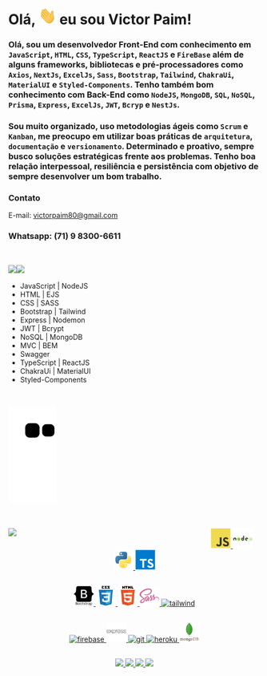 # Olá, <img src="https://github.com/Leoruiz197/Leoruiz197/blob/main/img/Hi.gif" height="35px" width="35px" margin="5px"> eu sou Victor Paim!


### Olá, sou um desenvolvedor Front-End com conhecimento em ```JavaScript```, ```HTML```, ```CSS```, ```TypeScript```, ```ReactJS``` e ```FireBase``` além de alguns frameworks, bibliotecas e pré-processadores como ```Axios```, ```NextJs```, ```ExcelJs```, ```Sass```, ```Bootstrap```, ```Tailwind```, ```ChakraUi```, ```MaterialUI``` e ```Styled-Components```. Tenho também bom conhecimento com Back-End como ```NodeJS```, ```MongoDB```, ```SQL```, ```NoSQL```, ```Prisma```, ```Express```, ```ExcelJs```, ```JWT```, ```Bcryp``` e ```NestJs```.

### Sou muito organizado, uso metodologias ágeis como ```Scrum``` e ```Kanban```, me preocupo em utilizar boas práticas de ```arquitetura```, ```documentação``` e ```versionamento```. Determinado e proativo, sempre busco soluções estratégicas frente aos problemas. Tenho boa relação interpessoal, resiliência e persistência com objetivo de sempre desenvolver um bom trabalho.

### Contato
E-mail: victorpaim80@gmail.com
### Whatsapp: (71) 9 8300-6611
<br/>
<p style = display: "inline block" align = "justify" >
  <img width = "420px" src="https://github-readme-stats.vercel.app/api?username=LabuPaim&show_icons=true&theme=blue-green"><img width = "420px" src="https://github-readme-streak-stats.herokuapp.com/?user=LabuPaim&theme=blue-green"> 
<p/>

-   JavaScript | NodeJS
-   HTML | EJS
-   CSS | SASS
-   Bootstrap | Tailwind
-   Express | Nodemon
-   JWT | Bcrypt
-   NoSQL | MongoDB
-   MVC | BEM
-   Swagger
-   TypeScript | ReactJS
-   ChakraUi | MaterialUI
-   Styled-Components

<br/>

![Snake animation](https://github.com/rafaballerini/rafaballerini/blob/output/github-contribution-grid-snake.svg)

 <br/>
 <br/>
  
<div style = display: "flex" align = "center" margin = "0px">  
   <img style = display: "inline block" align = "left" width = "390" src= "https://github-readme-stats.vercel.app/api/top-langs/?username=LabuPaim&theme=blue-green">
  
  <div style = display: "flex" align = "center" margin = "0px" gap = "100px">
    <a href="https://developer.mozilla.org/en-US/docs/Web/JavaScript" target="_blank" rel="noreferrer"> <img src="https://raw.githubusercontent.com/devicons/devicon/master/icons/javascript/javascript-original.svg" alt="javascript" width="40" height="40" margin = "100px"/>   </a>
    <a href="https://nodejs.org" target="_blank" rel="noreferrer"> <img src="https://raw.githubusercontent.com/devicons/devicon/master/icons/nodejs/nodejs-original-wordmark.svg" alt="nodejs" width="40" height="40"/> </a>
    <a href="https://www.python.org" target="_blank" rel="noreferrer"> <img src="https://raw.githubusercontent.com/devicons/devicon/master/icons/python/python-original.svg" alt="python" width="40" height="40"/> </a>
    <a href="https://www.typescriptlang.org/" target="_blank" rel="noreferrer"> <img src="https://raw.githubusercontent.com/devicons/devicon/master/icons/typescript/typescript-original.svg" alt="typescript" width="40" height="40"/> </a>
    
  </div>
</div>

##

<div style = display: "inline block" align = "center" margin = "0px">
  <a href="https://getbootstrap.com" target="_blank" rel="noreferrer"> <img src="https://raw.githubusercontent.com/devicons/devicon/master/icons/bootstrap/bootstrap-plain-wordmark.svg" alt="bootstrap" width="40" height="40"/> </a>
  <a href="https://www.w3schools.com/css/" target="_blank" rel="noreferrer"> <img src="https://raw.githubusercontent.com/devicons/devicon/master/icons/css3/css3-original-wordmark.svg" alt="css3" width="40" height="40"/> </a>
  <a href="https://www.w3.org/html/" target="_blank" rel="noreferrer"> <img src="https://raw.githubusercontent.com/devicons/devicon/master/icons/html5/html5-original-wordmark.svg" alt="html5" width="40" height="40"/> </a>
  <a href="https://sass-lang.com" target="_blank" rel="noreferrer"> <img src="https://raw.githubusercontent.com/devicons/devicon/master/icons/sass/sass-original.svg" alt="sass" width="40" height="40"/> </a>
  <a href="https://tailwindcss.com/" target="_blank" rel="noreferrer"> <img src="https://www.vectorlogo.zone/logos/tailwindcss/tailwindcss-icon.svg" alt="tailwind" width="40" height="40"/> </a>

</div>
  
  ##
  
<div style = display: "inline block" align = "center" margin = "0px">    
  <a href="https://firebase.google.com/" target="_blank" rel="noreferrer"> <img src="https://www.vectorlogo.zone/logos/firebase/firebase-icon.svg" alt="firebase" width="40" height="40"/> </a>  
  <a href="https://expressjs.com" target="_blank" rel="noreferrer"> <img src="https://raw.githubusercontent.com/devicons/devicon/master/icons/express/express-original-wordmark.svg" alt="express" width="40" height="40"/> </a>
  <a href="https://git-scm.com/" target="_blank" rel="noreferrer"> <img src="https://www.vectorlogo.zone/logos/git-scm/git-scm-icon.svg" alt="git" width="40" height="40"/> </a>
  <a href="https://heroku.com" target="_blank" rel="noreferrer"> <img src="https://www.vectorlogo.zone/logos/heroku/heroku-icon.svg" alt="heroku" width="40" height="40"/> </a>  
  <a href="https://www.mongodb.com/" target="_blank" rel="noreferrer"> <img src="https://raw.githubusercontent.com/devicons/devicon/master/icons/mongodb/mongodb-original-wordmark.svg" alt="mongodb" width="40" height="40"/> </a>
</div>

##

<div style = display: "inline block" align = "center" margin = "0px">
  <a href= "https://www.instagram.com/labuupaim" target= "_blank">
    <img src="https://img.icons8.com/fluency/48/000000/instagram-new.png"/>
  </a>
  <a href= "https://www.linkedin.com/in/labupaim" target= "_blank">
    <img src="https://img.icons8.com/fluency/48/000000/linkedin.png"/>
  </a>
  <a href= "https://wa.me/qr/FREXR7E4HNB7N1" target= "_blank">
    <img src="https://img.icons8.com/color/48/000000/whatsapp--v1.png"/>
  </a>
  <a href= "https://discord.gg/DWEYTBw5" target= "_blank">
    <img src="https://img.icons8.com/fluency/48/000000/discord-logo.png"/>
  </a>
</div>
   
##
